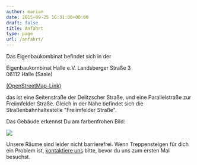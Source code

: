 ```yaml
---
author: marian
date: 2015-09-25 16:31:00+00:00
draft: false
title: Anfahrt
type: page
url: /anfahrt/
---
```


Das Eigenbaukombinat befindet sich in der 

Eigenbaukombinat Halle e.V.
Landsberger Straße 3  
06112 Halle (Saale)

[(OpenStreetMap-Link)](https://www.openstreetmap.org/way/95664020)

das ist eine Seitenstraße der Delitzscher Straße, und eine Parallelstraße zur Freiimfelder Straße. Gleich in der Nähe befindet sich die Straßenbahnhaltestelle "Freiimfelder Straße".

Das Gebäude erkennst Du am farbenfrohen Bild:

![](/wp-content/uploads/2019/05/20161109_ebk_front2.jpg)


Unsere Räume sind leider nicht barrierefrei. Wenn Treppensteigen für dich ein Problem ist, [kontaktiere uns](/kontakt/) bitte, bevor du uns zum ersten Mal besuchst.
